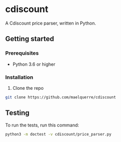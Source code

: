 # cdiscount

A Cdiscount price parser, written in Python.

## Getting started

### Prerequisites

- Python 3.6 or higher

### Installation

1. Clone the repo
```sh
git clone https://github.com/maelquerre/cdiscount
```


## Testing

To run the tests, run this command:
```sh
python3 -m doctest -v cdiscount/price_parser.py
```
